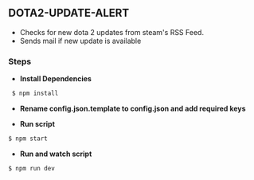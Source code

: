 ## DOTA2-UPDATE-ALERT
- Checks for new dota 2 updates from steam's RSS Feed.
- Sends mail if new update is available

### Steps

- **Install Dependencies**
```bash
 $ npm install
```

- **Rename config.json.template to config.json and add required keys**

- **Run script**
```bash
$ npm start
```

- **Run and watch script**
```bash
$ npm run dev
```
